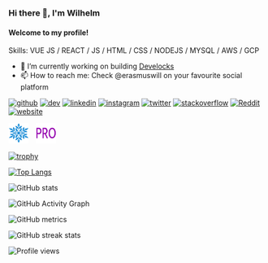 ### Hi there 👋, I'm Wilhelm
#### Welcome to my profile!

Skills: VUE JS / REACT / JS / HTML / CSS / NODEJS / MYSQL / AWS / GCP

- 🔭 I’m currently working on building [Develocks](https://develocks.dev/) 
- 📫 How to reach me: Check @erasmuswill on your favourite social platform 


[<img src='https://cdn.jsdelivr.net/npm/simple-icons@3.0.1/icons/github.svg' alt='github' height='40'>](https://github.com/erasmuswill)  [<img src='https://cdn.jsdelivr.net/npm/simple-icons@3.0.1/icons/dev-dot-to.svg' alt='dev' height='40'>](https://dev.to/erasmuswill)  [<img src='https://cdn.jsdelivr.net/npm/simple-icons@3.0.1/icons/linkedin.svg' alt='linkedin' height='40'>](https://www.linkedin.com/in/erasmuswill/)  [<img src='https://cdn.jsdelivr.net/npm/simple-icons@3.0.1/icons/instagram.svg' alt='instagram' height='40'>](https://www.instagram.com/iamwilhelmiii/)  [<img src='https://cdn.jsdelivr.net/npm/simple-icons@3.0.1/icons/twitter.svg' alt='twitter' height='40'>](https://twitter.com/erasmuswill)  [<img src='https://cdn.jsdelivr.net/npm/simple-icons@3.0.1/icons/stackoverflow.svg' alt='stackoverflow' height='40'>](https://stackoverflow.com/users/2807183)  [<img src='https://cdn.jsdelivr.net/npm/simple-icons@3.0.1/icons/reddit.svg' alt='Reddit' height='40'>](https://www.reddit.com/user/erasmuswill)  [<img src='https://cdn.jsdelivr.net/npm/simple-icons@3.0.1/icons/icloud.svg' alt='website' height='40'>](https://erasmuswill.dev/)  

<a href='https://archiveprogram.github.com/'><img src='https://raw.githubusercontent.com/acervenky/animated-github-badges/master/assets/acbadge.gif' width='40' height='40'></a> <a href='https://github.com/pricing'><img src='https://raw.githubusercontent.com/acervenky/animated-github-badges/master/assets/pro.gif' width='40' height='40'></a> 

[![trophy](https://github-profile-trophy.vercel.app/?username=erasmuswill)](https://github.com/ryo-ma/github-profile-trophy)

[![Top Langs](https://github-readme-stats.vercel.app/api/top-langs/?username=erasmuswill)](https://github.com/anuraghazra/github-readme-stats)

![GitHub stats](https://github-readme-stats.vercel.app/api?username=erasmuswill&show_icons=true&count_private=true)  

![GitHub Activity Graph](https://activity-graph.herokuapp.com/graph?username=erasmuswill)  

![GitHub metrics](https://metrics.lecoq.io/erasmuswill)  

![GitHub streak stats](https://github-readme-streak-stats.herokuapp.com/?user=erasmuswill)  

![Profile views](https://gpvc.arturio.dev/erasmuswill)  
